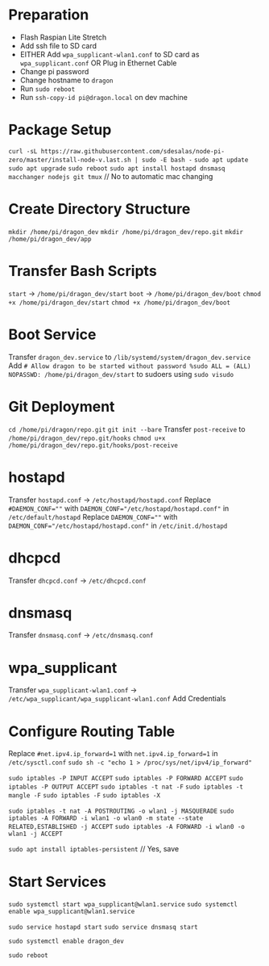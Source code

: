 # Preparation
  - Flash Raspian Lite Stretch
  - Add ssh file to SD card
  - EITHER Add `wpa_supplicant-wlan1.conf` to SD card as `wpa_supplicant.conf`
    OR Plug in Ethernet Cable
  - Change pi password
  - Change hostname to `dragon`
  - Run `sudo reboot`
  - Run `ssh-copy-id pi@dragon.local` on dev machine

# Package Setup
  `curl -sL https://raw.githubusercontent.com/sdesalas/node-pi-zero/master/install-node-v.last.sh | sudo -E bash -`
  `sudo apt update`
  `sudo apt upgrade`
  `sudo reboot`
  `sudo apt install hostapd dnsmasq macchanger nodejs git tmux` // No to automatic mac changing

# Create Directory Structure
  `mkdir /home/pi/dragon_dev`
  `mkdir /home/pi/dragon_dev/repo.git`
  `mkdir /home/pi/dragon_dev/app`

# Transfer Bash Scripts
  `start` -> `/home/pi/dragon_dev/start`
  `boot` -> `/home/pi/dragon_dev/boot`
  `chmod +x /home/pi/dragon_dev/start`
  `chmod +x /home/pi/dragon_dev/boot`

# Boot Service
  Transfer `dragon_dev.service` to `/lib/systemd/system/dragon_dev.service`
  Add `# Allow dragon to be started without password
       %sudo ALL = (ALL) NOPASSWD: /home/pi/dragon_dev/start` to sudoers using `sudo visudo`

# Git Deployment
  `cd /home/pi/dragon/repo.git`
  `git init --bare`
  Transfer `post-receive` to `/home/pi/dragon_dev/repo.git/hooks`
  `chmod u+x /home/pi/dragon_dev/repo.git/hooks/post-receive`

# hostapd
  Transfer `hostapd.conf` -> `/etc/hostapd/hostapd.conf`
  Replace `#DAEMON_CONF=""` with `DAEMON_CONF="/etc/hostapd/hostapd.conf"` in `/etc/default/hostapd`
  Replace `DAEMON_CONF=""` with `DAEMON_CONF="/etc/hostapd/hostapd.conf"` in `/etc/init.d/hostapd`

# dhcpcd
  Transfer `dhcpcd.conf` -> `/etc/dhcpcd.conf`

# dnsmasq
  Transfer `dnsmasq.conf` -> `/etc/dnsmasq.conf`

# wpa_supplicant
  Transfer `wpa_supplicant-wlan1.conf` -> `/etc/wpa_supplicant/wpa_supplicant-wlan1.conf`
  Add Credentials

# Configure Routing Table
  Replace `#net.ipv4.ip_forward=1` with `net.ipv4.ip_forward=1` in `/etc/sysctl.conf`
  `sudo sh -c "echo 1 > /proc/sys/net/ipv4/ip_forward"`

  `sudo iptables -P INPUT ACCEPT`
  `sudo iptables -P FORWARD ACCEPT`
  `sudo iptables -P OUTPUT ACCEPT`
  `sudo iptables -t nat -F`
  `sudo iptables -t mangle -F`
  `sudo iptables -F`
  `sudo iptables -X`

  `sudo iptables -t nat -A POSTROUTING -o wlan1 -j MASQUERADE`
  `sudo iptables -A FORWARD -i wlan1 -o wlan0 -m state --state RELATED,ESTABLISHED -j ACCEPT`
  `sudo iptables -A FORWARD -i wlan0 -o wlan1 -j ACCEPT`

  `sudo apt install iptables-persistent` // Yes, save

# Start Services
  `sudo systemctl start wpa_supplicant@wlan1.service`
  `sudo systemctl enable wpa_supplicant@wlan1.service`

  `sudo service hostapd start`
  `sudo service dnsmasq start`

  `sudo systemctl enable dragon_dev`

  `sudo reboot`

